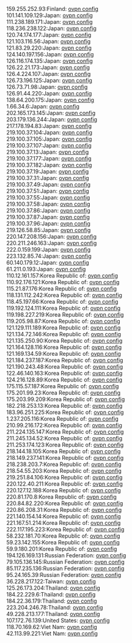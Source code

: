 159.255.252.93:Finland: [ovpn config](vpn/159_255_252_93.ovpn)  
101.141.109.129:Japan: [ovpn config](vpn/101_141_109_129.ovpn)  
111.238.189.171:Japan: [ovpn config](vpn/111_238_189_171.ovpn)  
118.236.238.122:Japan: [ovpn config](vpn/118_236_238_122.ovpn)  
120.74.174.177:Japan: [ovpn config](vpn/120_74_174_177.ovpn)  
121.103.116.56:Japan: [ovpn config](vpn/121_103_116_56.ovpn)  
121.83.29.220:Japan: [ovpn config](vpn/121_83_29_220.ovpn)  
124.140.197.156:Japan: [ovpn config](vpn/124_140_197_156.ovpn)  
126.116.174.135:Japan: [ovpn config](vpn/126_116_174_135.ovpn)  
126.22.21.173:Japan: [ovpn config](vpn/126_22_21_173.ovpn)  
126.4.224.107:Japan: [ovpn config](vpn/126_4_224_107.ovpn)  
126.73.196.125:Japan: [ovpn config](vpn/126_73_196_125.ovpn)  
126.73.71.98:Japan: [ovpn config](vpn/126_73_71_98.ovpn)  
126.91.44.220:Japan: [ovpn config](vpn/126_91_44_220.ovpn)  
138.64.200.175:Japan: [ovpn config](vpn/138_64_200_175.ovpn)  
1.66.34.6:Japan: [ovpn config](vpn/1_66_34_6.ovpn)  
202.165.173.145:Japan: [ovpn config](vpn/202_165_173_145.ovpn)  
203.179.136.244:Japan: [ovpn config](vpn/203_179_136_244.ovpn)  
217.178.194.83:Japan: [ovpn config](vpn/217_178_194_83.ovpn)  
219.100.37.104:Japan: [ovpn config](vpn/219_100_37_104.ovpn)  
219.100.37.105:Japan: [ovpn config](vpn/219_100_37_105.ovpn)  
219.100.37.107:Japan: [ovpn config](vpn/219_100_37_107.ovpn)  
219.100.37.13:Japan: [ovpn config](vpn/219_100_37_13.ovpn)  
219.100.37.177:Japan: [ovpn config](vpn/219_100_37_177.ovpn)  
219.100.37.182:Japan: [ovpn config](vpn/219_100_37_182.ovpn)  
219.100.37.19:Japan: [ovpn config](vpn/219_100_37_19.ovpn)  
219.100.37.31:Japan: [ovpn config](vpn/219_100_37_31.ovpn)  
219.100.37.49:Japan: [ovpn config](vpn/219_100_37_49.ovpn)  
219.100.37.51:Japan: [ovpn config](vpn/219_100_37_51.ovpn)  
219.100.37.55:Japan: [ovpn config](vpn/219_100_37_55.ovpn)  
219.100.37.58:Japan: [ovpn config](vpn/219_100_37_58.ovpn)  
219.100.37.86:Japan: [ovpn config](vpn/219_100_37_86.ovpn)  
219.100.37.87:Japan: [ovpn config](vpn/219_100_37_87.ovpn)  
219.100.37.96:Japan: [ovpn config](vpn/219_100_37_96.ovpn)  
219.126.58.85:Japan: [ovpn config](vpn/219_126_58_85.ovpn)  
220.147.208.156:Japan: [ovpn config](vpn/220_147_208_156.ovpn)  
220.211.246.163:Japan: [ovpn config](vpn/220_211_246_163.ovpn)  
222.0.159.199:Japan: [ovpn config](vpn/222_0_159_199.ovpn)  
223.132.85.74:Japan: [ovpn config](vpn/223_132_85_74.ovpn)  
60.140.179.12:Japan: [ovpn config](vpn/60_140_179_12.ovpn)  
61.211.0.193:Japan: [ovpn config](vpn/61_211_0_193.ovpn)  
110.12.161.157:Korea Republic of: [ovpn config](vpn/110_12_161_157.ovpn)  
110.92.176.121:Korea Republic of: [ovpn config](vpn/110_92_176_121.ovpn)  
115.21.87.176:Korea Republic of: [ovpn config](vpn/115_21_87_176.ovpn)  
118.131.112.242:Korea Republic of: [ovpn config](vpn/118_131_112_242.ovpn)  
118.45.197.66:Korea Republic of: [ovpn config](vpn/118_45_197_66.ovpn)  
119.192.124.111:Korea Republic of: [ovpn config](vpn/119_192_124_111.ovpn)  
119.198.227.219:Korea Republic of: [ovpn config](vpn/119_198_227_219.ovpn)  
119.205.98.87:Korea Republic of: [ovpn config](vpn/119_205_98_87.ovpn)  
121.129.111.189:Korea Republic of: [ovpn config](vpn/121_129_111_189.ovpn)  
121.134.72.146:Korea Republic of: [ovpn config](vpn/121_134_72_146.ovpn)  
121.135.250.90:Korea Republic of: [ovpn config](vpn/121_135_250_90.ovpn)  
121.164.128.116:Korea Republic of: [ovpn config](vpn/121_164_128_116.ovpn)  
121.169.134.59:Korea Republic of: [ovpn config](vpn/121_169_134_59.ovpn)  
121.184.237.187:Korea Republic of: [ovpn config](vpn/121_184_237_187.ovpn)  
121.190.243.48:Korea Republic of: [ovpn config](vpn/121_190_243_48.ovpn)  
122.46.140.163:Korea Republic of: [ovpn config](vpn/122_46_140_163.ovpn)  
124.216.128.89:Korea Republic of: [ovpn config](vpn/124_216_128_89.ovpn)  
175.115.57.187:Korea Republic of: [ovpn config](vpn/175_115_57_187.ovpn)  
175.201.99.23:Korea Republic of: [ovpn config](vpn/175_201_99_23.ovpn)  
175.203.99.209:Korea Republic of: [ovpn config](vpn/175_203_99_209.ovpn)  
182.218.253.13:Korea Republic of: [ovpn config](vpn/182_218_253_13.ovpn)  
183.96.251.225:Korea Republic of: [ovpn config](vpn/183_96_251_225.ovpn)  
1.237.205.116:Korea Republic of: [ovpn config](vpn/1_237_205_116.ovpn)  
210.99.216.172:Korea Republic of: [ovpn config](vpn/210_99_216_172.ovpn)  
211.224.135.147:Korea Republic of: [ovpn config](vpn/211_224_135_147.ovpn)  
211.245.134.52:Korea Republic of: [ovpn config](vpn/211_245_134_52.ovpn)  
211.253.174.123:Korea Republic of: [ovpn config](vpn/211_253_174_123.ovpn)  
218.144.18.105:Korea Republic of: [ovpn config](vpn/218_144_18_105.ovpn)  
218.149.237.141:Korea Republic of: [ovpn config](vpn/218_149_237_141.ovpn)  
218.238.203.7:Korea Republic of: [ovpn config](vpn/218_238_203_7.ovpn)  
218.54.55.203:Korea Republic of: [ovpn config](vpn/218_54_55_203.ovpn)  
219.251.84.106:Korea Republic of: [ovpn config](vpn/219_251_84_106.ovpn)  
220.122.40.211:Korea Republic of: [ovpn config](vpn/220_122_40_211.ovpn)  
220.127.12.188:Korea Republic of: [ovpn config](vpn/220_127_12_188.ovpn)  
220.81.170.8:Korea Republic of: [ovpn config](vpn/220_81_170_8.ovpn)  
220.84.82.220:Korea Republic of: [ovpn config](vpn/220_84_82_220.ovpn)  
220.86.208.31:Korea Republic of: [ovpn config](vpn/220_86_208_31.ovpn)  
221.140.154.14:Korea Republic of: [ovpn config](vpn/221_140_154_14.ovpn)  
221.167.51.214:Korea Republic of: [ovpn config](vpn/221_167_51_214.ovpn)  
222.117.195.223:Korea Republic of: [ovpn config](vpn/222_117_195_223.ovpn)  
58.232.181.70:Korea Republic of: [ovpn config](vpn/58_232_181_70.ovpn)  
59.23.142.155:Korea Republic of: [ovpn config](vpn/59_23_142_155.ovpn)  
59.9.180.201:Korea Republic of: [ovpn config](vpn/59_9_180_201.ovpn)  
194.126.169.131:Russian Federation: [ovpn config](vpn/194_126_169_131.ovpn)  
79.105.136.145:Russian Federation: [ovpn config](vpn/79_105_136_145.ovpn)  
85.117.235.136:Russian Federation: [ovpn config](vpn/85_117_235_136.ovpn)  
95.24.165.39:Russian Federation: [ovpn config](vpn/95_24_165_39.ovpn)  
36.228.217.122:Taiwan: [ovpn config](vpn/36_228_217_122.ovpn)  
125.26.173.204:Thailand: [ovpn config](vpn/125_26_173_204.ovpn)  
184.22.229.6:Thailand: [ovpn config](vpn/184_22_229_6.ovpn)  
184.22.36.179:Thailand: [ovpn config](vpn/184_22_36_179.ovpn)  
223.204.246.78:Thailand: [ovpn config](vpn/223_204_246_78.ovpn)  
49.228.213.177:Thailand: [ovpn config](vpn/49_228_213_177.ovpn)  
107.172.76.139:United States: [ovpn config](vpn/107_172_76_139.ovpn)  
118.70.169.62:Viet Nam: [ovpn config](vpn/118_70_169_62.ovpn)  
42.113.99.221:Viet Nam: [ovpn config](vpn/42_113_99_221.ovpn)  
